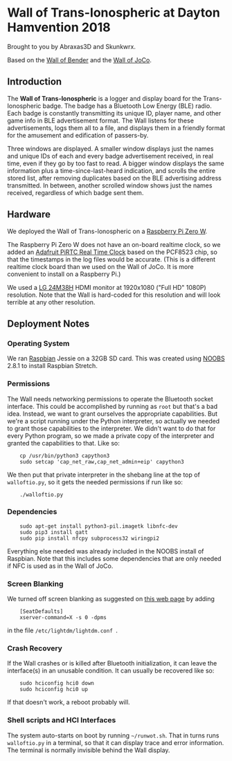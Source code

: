 # Wall of Trans-Ionospheric at Dayton Hamvention 2018

Brought to you by Abraxas3D and Skunkwrx.

Based on the [Wall of Bender](https://github.com/MustBeArt/wallofbender)
and the [Wall of JoCo](https://github.com/MustBeArt/wallofjoco).

## Introduction

The **Wall of Trans-Ionospheric** is a logger and display board for the 
Trans-Ionospheric badge. The badge has a Bluetooth Low Energy (BLE) 
radio. Each badge is constantly transmitting its unique ID, player 
name, and other game info in BLE advertisement format. The Wall listens 
for these advertisements, logs them all to a file, and displays them in 
a friendly format for the amusement and edification of passers-by.

Three windows are displayed. A smaller window displays just the names and
unique IDs of each and every badge advertisement received, in real time,
even if they go by too fast to read. A bigger window displays the same
information plus a time-since-last-heard indication, and scrolls
the entire stored list, after removing duplicates based on the BLE
advertising address transmitted. In between, another scrolled
window shows just the names received, regardless of which badge sent them.

## Hardware

We deployed the Wall of Trans-Ionospheric on a
[Raspberry Pi Zero W](https://www.raspberrypi.org/products/raspberry-pi-zero-w/).

The Raspberry Pi Zero W does not have an on-board realtime clock, so we 
added an [Adafruit PiRTC Real Time Clock](https://www.adafruit.com/product/3386)
based on the PCF8523 chip, so that the timestamps in the log files 
would be accurate. (This is a different realtime clock board than we
used on the Wall of JoCo. It is more convenient to install on a
Raspberry Pi.)

We used a [LG 24M38H](http://www.lg.com/us/monitors/lg-24M38H-B-led-monitor)
HDMI monitor at 1920x1080 ("Full HD" 1080P) resolution. Note that the Wall
is hard-coded for this resolution and will look terrible at any other 
resolution.

## Deployment Notes

### Operating System

We ran [Raspbian](http://raspbian.org) Jessie on a 32GB SD card. This 
was created using
[NOOBS](https://www.raspberrypi.org/blog/introducing-noobs/) 2.8.1 to 
install Raspbian Stretch.

### Permissions

The Wall needs networking permissions to operate the Bluetooth socket
interface. This could be accomplished by running as `root` but that's a
bad idea. Instead, we want to grant ourselves the appropriate capabilities.
But we're a script running under the Python interpreter, so actually we
needed to grant those capabilities to the interpreter. We didn't want to do
that for every Python program, so we made a private copy of the interpreter
and granted the capabilities to that. Like so:

```
	cp /usr/bin/python3 capython3
	sudo setcap 'cap_net_raw,cap_net_admin+eip' capython3
```

We then put that private interpreter in the shebang line at the top of
`walloftio.py`, so it gets the needed permissions if run like so:

```
	./walloftio.py
```

### Dependencies

```
	sudo apt-get install python3-pil.imagetk libnfc-dev
	sudo pip3 install gatt
	sudo pip install nfcpy subprocess32 wiringpi2
```

Everything else needed was already included in the NOOBS install of
Raspbian. Note that this includes some dependencies that are only
needed if NFC is used as in the Wall of JoCo.

### Screen Blanking

We turned off screen blanking as suggested on
[this web page](http://www.geeks3d.com/hacklab/20160108/how-to-disable-the-blank-screen-on-raspberry-pi-raspbian/)
by adding

```
    [SeatDefaults]
    xserver-command=X -s 0 -dpms
```

in the file `/etc/lightdm/lightdm.conf `.

### Crash Recovery

If the Wall crashes or is killed after Bluetooth initialization, it can 
leave the interface(s) in an unusable condition. It can usually be recovered
like so:

```
	sudo hciconfig hci0 down
	sudo hciconfig hci0 up
```

If that doesn't work, a reboot probably will.

### Shell scripts and HCI Interfaces

The system auto-starts on boot by running `~/runwot.sh`. That in turns runs
`walloftio.py` in a terminal, so that it can display trace and error
information. The terminal is normally invisible behind the Wall display.
